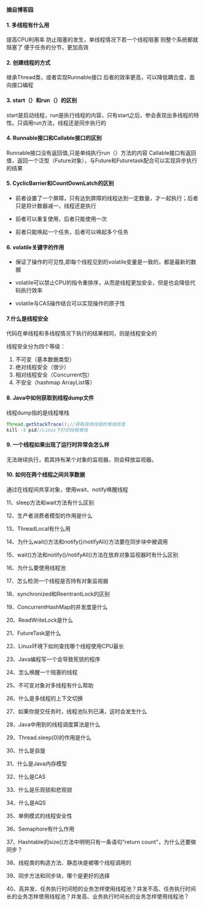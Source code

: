 ****摘自博客园****

#### 1.	多线程有什么用

提高CPU利用率
防止阻塞的发生，单线程情况下若一个线程阻塞 则整个系统都就阻塞了
便于任务的分节，更加高效

#### 2.	创建线程的方式

继承Thread类，或者实现Runnable接口
后者的效率更高，可以降低耦合度，面向接口编程

#### 3.	start（）和run（）的区别

start是启动线程，run是执行线程的内容，只有start之后，参会表现出多线程的特性。只调用run方法，线程还是同步执行的

#### 4.	Runnable接口和Callable接口的区别

Runnable接口没有返回值,只是单纯执行run（）方法的内容
Callable接口有返回值，返回一个泛型（Future对象），与Future和Futuretask配合可以实现异步执行的结果

#### 5.	CyclicBarrier和CountDownLatch的区别

*	前者设置了一个屏障，只有达到屏障的线程达到一定数量，才一起执行；后者只是将计数器减一，线程还是执行

*	前者可以重复使用，后者只能使用一次

*	前者只能唤起一个任务，后者可以唤起多个任务

#### 6.	volatile关键字的作用

*	保证了操作的可见性,即每个线程见到的volatile变量是一致的，都是最新的数据

*	volatile可以禁止CPU的指令重排序，从而是线程更加安全，但是也会降低代码执行效率

*	volatile与CAS操作结合可以实现操作的原子性

#### 7.什么是线程安全

代码在单线程和多线程情况下执行的结果相同，则是线程安全的

线程安全分为四个等级：

1.	不可变（基本数据类型）
2.	绝对线程安全（很少）
3.	相对线程安全（Concurrent包）
4.	不安全（hashmap ArrayList等）

#### 8.	Java中如何获取到线程dump文件

线程dump指的是线程堆栈

~~~java
Thread.getStackTrace();//获取具体线程的堆栈信息
kill -3 pid//Linux下打印线程堆栈
~~~

#### 9.	一个线程如果出现了运行时异常会怎么样

无法继续执行，若其持有某个对象的监视器，则会释放监视器。

#### 10. 如何在两个线程之间共享数据

通过在线程间共享对象，使用wait、notify唤醒线程

11、sleep方法和wait方法有什么区别



12、生产者消费者模型的作用是什么



13、ThreadLocal有什么用


14、为什么wait()方法和notify()/notifyAll()方法要在同步块中被调用


15、wait()方法和notify()/notifyAll()方法在放弃对象监视器时有什么区别


16、为什么要使用线程池


17、怎么检测一个线程是否持有对象监视器


18、synchronized和ReentrantLock的区别


19、ConcurrentHashMap的并发度是什么


20、ReadWriteLock是什么


21、FutureTask是什么


22、Linux环境下如何查找哪个线程使用CPU最长

23、Java编程写一个会导致死锁的程序

24、怎么唤醒一个阻塞的线程

25、不可变对象对多线程有什么帮助

26、什么是多线程的上下文切换

27、如果你提交任务时，线程池队列已满，这时会发生什么


28、Java中用到的线程调度算法是什么


29、Thread.sleep(0)的作用是什么


30、什么是自旋


31、什么是Java内存模型


32、什么是CAS

33、什么是乐观锁和悲观锁


34、什么是AQS

35、单例模式的线程安全性

36、Semaphore有什么作用

37、Hashtable的size()方法中明明只有一条语句"return count"，为什么还要做同步？


38、线程类的构造方法、静态块是被哪个线程调用的

39、同步方法和同步块，哪个是更好的选择

40、高并发、任务执行时间短的业务怎样使用线程池？并发不高、任务执行时间长的业务怎样使用线程池？并发高、业务执行时间长的业务怎样使用线程池？

